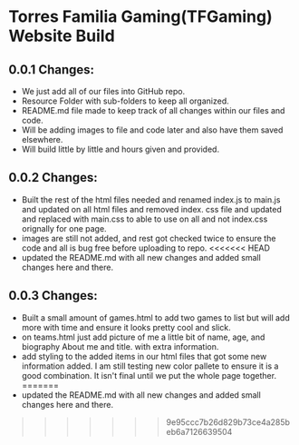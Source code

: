 # Torres Familia Gaming(TFGaming) Website Build

## 0.0.1 Changes:
- We just add all of our files into GitHub repo.
- Resource Folder with sub-folders to keep all organized.
- README.md file made to keep track of all changes within our files and code.
- Will be adding images to file and code later and also have them saved elsewhere.
- Will build little by little and hours given and provided.

## 0.0.2 Changes:
 - Built the rest of the html files needed and renamed index.js to main.js and updated on all html files and removed         index.  css file and updated and replaced with main.css to able to use on all and not index.css orignally for one page.
 - images are still not added, and rest got checked twice to ensure the code and all is bug free before uploading to repo.
<<<<<<< HEAD
 - updated the README.md with all new changes and added small changes here and there.

 ## 0.0.3 Changes:
 - Built a small amount of games.html to add two games to list but will add more with time and ensure it looks pretty cool and slick.
 - on teams.html just add picture of me a little bit of name, age, and biography About me and title. with extra information.
 - add styling to the added items in our html files that got some new information added. I am still testing new color pallete to ensure it is a good combination. It isn't final until we put the whole page together.
=======
 - updated the README.md with all new changes and added small changes here and there.
>>>>>>> 9e95ccc7b26d829b73ce4a285beb6a7126639504
